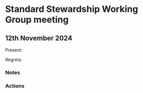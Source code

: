 # Standard Stewardship Working Group meeting

## 12th November 2024

Present:

Regrets:

### Notes

### Actions